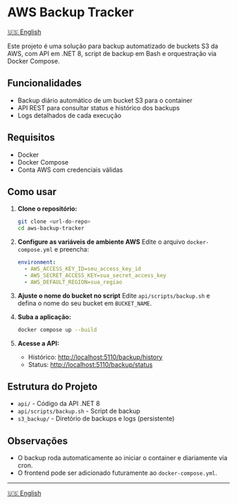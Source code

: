 # AWS Backup Tracker

[🇺🇸 English](README.en.md)

Este projeto é uma solução para backup automatizado de buckets S3 da AWS, com API em .NET 8, script de backup em Bash e orquestração via Docker Compose.

## Funcionalidades
- Backup diário automático de um bucket S3 para o container
- API REST para consultar status e histórico dos backups
- Logs detalhados de cada execução

## Requisitos
- Docker
- Docker Compose
- Conta AWS com credenciais válidas

## Como usar

1. **Clone o repositório:**
   ```sh
   git clone <url-do-repo>
   cd aws-backup-tracker
   ```

2. **Configure as variáveis de ambiente AWS**
   Edite o arquivo `docker-compose.yml` e preencha:
   ```yaml
   environment:
     - AWS_ACCESS_KEY_ID=seu_access_key_id
     - AWS_SECRET_ACCESS_KEY=sua_secret_access_key
     - AWS_DEFAULT_REGION=sua_regiao
   ```

3. **Ajuste o nome do bucket no script**
   Edite `api/scripts/backup.sh` e defina o nome do seu bucket em `BUCKET_NAME`.

4. **Suba a aplicação:**
   ```sh
   docker compose up --build
   ```

5. **Acesse a API:**
   - Histórico: [http://localhost:5110/backup/history](http://localhost:5110/backup/history)
   - Status: [http://localhost:5110/backup/status](http://localhost:5110/backup/status)

## Estrutura do Projeto
- `api/` - Código da API .NET 8
- `api/scripts/backup.sh` - Script de backup
- `s3_backup/` - Diretório de backups e logs (persistente)

## Observações
- O backup roda automaticamente ao iniciar o container e diariamente via cron.
- O frontend pode ser adicionado futuramente ao `docker-compose.yml`.

---
[🇺🇸 English](README.en.md) 